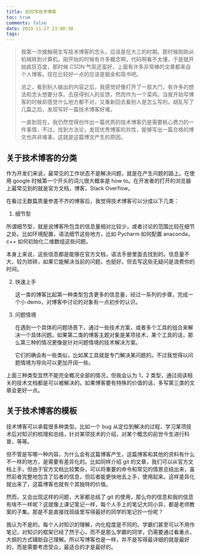 ```yaml
---
title: 如何写技术博客
toc: true
comments: false
date: 2019-11-27 23:00:30
tags:
---
```



> 我第一次接触萌生写技术博客的念头，应该是在大三的时期。那时候刚刚从机械转到计算机。刚开始的时候有许多概念啊，代码啊看不太懂，于是就开始疯狂百度，那时候 CSDN 气氛还蛮好，上面有许多非常棒的文章都来自个人博客。现在比较好一点的应该是掘金和简书吧。
>
> 总之，看到别人输出的内容之后，我感觉好像打开了一扇大门，有许多的想法和念头想要分享。去获得别人的反馈，然而作为一个菜鸡。当我开始写博客的时候却感觉什么地方都不对，又重新回去看别人是怎么写的。胡乱写了几篇之后，发现写好一篇技术博客好难。
>
> 一直到现在，我仍然觉得创作出一篇优质的技术博客仍是需要耗心费力的一件事情，不过，找到方法论，发现优秀博客的共性，能够写出一篇合格的博文也并非难事，这就是这篇博文产生的原因。



## 关于技术博客的分类

作为开发们来说，最常见的工作状态不是解决问题，就是在产生问题的路上。在使用 google 时候第一个开头的词儿很大概率是 how to。在开发者的打开的浏览器上最常见到的就是官方文档，博客，Stack Overflow。

在看过无数篇质量参差不齐的博客后，我觉得技术博客可以分成以下几类：

1.  细节型

   所谓细节型，就是说博客所包含的信息量相对比较少，或者讨论的范围比较在细节之处。比如环境配置，语法细节这些地方，比如 Pycharm 如何配置 anaconda，c++ 如何初始化二维数组这些问题。

   本身上来说，这些信息都是能够在官方文档，语法手册里面去找到的。信息量不大，较为琐碎，如果它能解决当前的问题，也挺好。但去写这些无疑问是浪费你的时间。

2. 快速上手

   这一类的博客比起第一种类型包含更多的信息量，经过一系列的步骤，完成一个小 demo，对博客中讨论的对象有一点初步的认识。

3. 问题情境

   在遇到一个具体的问题场景下，通过一些技术方案，或者多个工具的组合来解决一个具体问题。如果第二类的博客主题对象是某项技术，某个工具的话，那么第三种的情况更像是针对问题情境的技术解决方案。

   它们的确会有一些类似，比如某工具就是专门解决某问题的。不过我觉得以问题情境为导向可以更加开阔一些。

上面三种类型显然不能完全概况全部的情况，但我会认为 1，2 类型，通过阅读相关的技术文档都是可以被解决的。如果博客要有特殊的价值的话，多写第三类的文章会更好一点。

## 关于技术博客的模板

技术博客可以承载很多种类型。比如一个 bug 从定位到解决的过程，学习某项技术后对知识的梳理和总结，针对某项技术的介绍，对某个概念的前世今生进行科普，等等。

但不管是写哪一种内容，为什么会有这篇博客产生，这篇博客和其他的资料有什么不一样的地方，是需要有差异化的。比如同样介绍 git 的文章，我们可以从官方文档上手，但由于官方文档比较繁杂，可以将重要的命令和常见的情景总结出来，虽然前者完整地包含了后者的信息，但后者能更快地去上手，使用起来。这样差异化就出来了，这篇博客也就有个其独特的价值。

然而，又会出现这样的问题，大家都总结了 git 的使用，那么你的信息和我的信息有啥不一样呢？这就像上课记笔记一样，每个人手上的笔记大同小异，都是老师教案的子集。那是不是直接找班级里写得最好的同学的笔记抄一份呢？

我认为不是的，每个人对知识的理解，内化程度是不同的。学霸们甚至可以不用作笔记，对知识的框架已经了然于心，而不是那么学霸的同学，仍需要通过看重点，大纲的方式辅助自己理解。所以写博客也是一样，并不是写得最详细的就是最好的，而是需要考虑受众，最适合的才是最好的。

